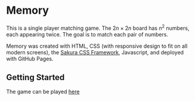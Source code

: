 # Memory

This is a single player matching game. The $2n \times 2n$ board has $n^2$ numbers, each appearing twice. The goal is to match each pair of numbers.

Memory was created with HTML, CSS (with responsive design to fit on all modern screens), the [Sakura CSS Framework](https://github.com/oxalorg/sakura/), Javascript, and deployed with GitHub Pages.

## Getting Started
The game can be played [here](https://adrianferenc.github.io/Memory-Game/)
